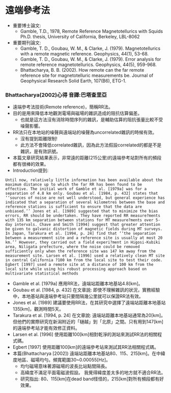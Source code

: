 # 遠端參考法
+ 重要博士論文: 
  + Gamble, T.D., 1978, Remote Reference Magnetotellurics with Squids Ph.D. thesis, University of California, Berkeley, LBL-8062
+ 重要期刊論文:
  + Gamble, T. D., Goubau, W. M., & Clarke, J. (1979). Magnetotellurics with a remote magnetic reference. Geophysics, 44(1), 53-68.
  + Gamble, T. D., Goubau, W. M., & Clarke, J. (1979). Error analysis for remote reference magnetotellurics. Geophysics, 44(5), 959-968.
  + Bhattacharya, B. B. (2002). How remote can the far remote reference site for magnetotelluric measurements be. Journal of Geophysical Research Solid Earth, 107(B6), ETG-1.

### Bhattacharya(2002)心得 音譯:巴塔查里亞
+ 遠端參考法技術(Remote reference)，簡稱RR法。
+ 目的是用來降低本地觀測電場與磁場的雜訊造成的阻抗估算偏差。
  + 也就是這方法沒有消除時間序列的雜訊，是輔助估算的阻抗張量比較不受噪聲影響。
+ RR法只在本地站的噪聲與遠端站的噪聲為uncorrelated雜訊的時候有效。
  + 沒有提到距離限制!
  + 此方法不會降低correlated雜訊，因為此方法假設correlated的都是不是雜訊，是有效訊號。
+ 本篇文章研究結果表示，非常遠的距離(215公里)的遠端參考站對所有的頻段都有很棒的效果。 
+ Introduction提到:

```
Until now, relatively little information has been available about the maximum distance up to which the far RR has been found to be effective. The initial work of Gamble et al. [1979a] was for a separation of 4.8 km only. Goubau et al. [1984, p. 432] states that ‘‘sources of noise are not well understood, but general experience has indicated that a separation of several kilometres between the base and reference stations is sufficient to ensure that the data are unbiased.’’ Jones et al. [1989] suggested that to minimize the bias errors, RR should be undertaken. They have reported RR measure?ments with 135 km separation between stations for MT measure?ments over 5-day intervals. Chave and Smith [1994] suggest that greater attention be given to galvanic distortion of magnetic fields during MT surveys. In Japan, Tarakura et al. [1994, p. 24] find that ‘‘the separation between a measurement site and a reference site is usually at most 20 km.’’ However, they carried out a field experi?ment in Higosi-Kubiki area, Niligata prefecture, where the noise could be removed sufficiently only when the reference site was 147 km away from the measurement site. Larsen et al. [1996] used a relatively clean MT site in central California ?100 km from the local site to test their code. Egbert [1997] used a remote site at a distance of 100 km from the local site while using his robust processing approach based on multivariate statistical methods
```
  + Gamble et al. [1979a] 應用RR法，遠端站距離本地基站4.8[km]。
  + Goubau et al. [1984, p. 432] 在文章說: 即使不理解雜訊的狀況，實務經驗中，本地基站與遠端參考站只要間隔幾公里就可以保證RR法有效。
  + Jones et al. [1989] 建議要使用RR法，在其研究中選擇了遠端站距離本地基站135[km]，觀測時間5天。
  + Tarakura et al. [1994, p. 24] 在文章說: 遠端站距離本地基站通常為20[km]。但他們的實際研究在新潟附近的「樋越」到「北原」之間。只有用到147[km]的遠端參考站才能有效修正資料。
  + Larsen et al. [1996] 使用距離100[km]相對乾淨的測站來測試RR法的相關程式碼。
  + Egbert [1997] 使用距離100[km]的遠端參考站來測試其RR法相關程式碼。
  + 本篇(Bhattacharya [2002]) 遠端站距離本地基站80、115、215[km]。在中緯度地區、磁場均勻。頻寬範圍30~0.00055[Hz]。
    + 均勻磁場意味著源磁場的波長比站點間隔長。
    + 高緯度不滿足平面電磁波假設。 我覺得緯度差太多的地方就不適合RR法。
    + 研究指出: 80、115[km]在dead band怪怪的，215[km]對所有頻段都有好效果。
